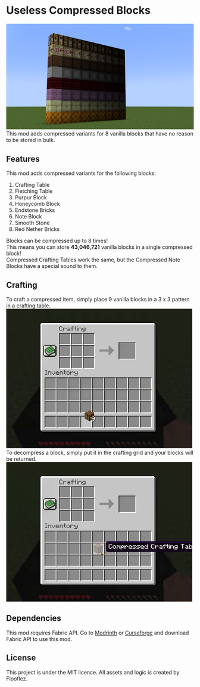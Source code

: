 # Useless Compressed Blocks
![Block Showcase](https://github.com/Flooflez/UselessCompressedBlocks/blob/1.19/assets/side_view.png?raw=true)
This mod adds compressed variants for 8 vanilla blocks that have no reason to be stored in bulk.

## Features
This mod adds compressed variants for the following blocks: 
1. Crafting Table
2. Fletching Table
3. Purpur Block
4. Honeycomb Block
5. Endstone Bricks
6. Note Block
7. Smooth Stone
8. Red Nether Bricks

Blocks can be compressed up to 8 times! <br>
This means you can store **43,046,721** vanilla blocks in a single compressed block! <br>
Compressed Crafting Tables work the same, but the Compressed Note Blocks have a special sound to them. 

## Crafting
To craft a compressed item, simply place 9 vanilla blocks in a 3 x 3 pattern in a crafting table.
![Compression](https://github.com/Flooflez/UselessCompressedBlocks/blob/1.19/assets/compress.gif) <br>
To decompress a block, simply put it in the crafting grid and your blocks will be returned.
![Decompression](https://github.com/Flooflez/UselessCompressedBlocks/blob/1.19/assets/decompress.gif) <br>

## Dependencies
This mod requires Fabric API.
Go to [Modrinth](https://modrinth.com/mod/fabric-api) or [Curseforge](https://www.curseforge.com/minecraft/mc-mods/fabric-api) and download Fabric API to use this mod.

## License

This project is under the MIT licence. 
All assets and logic is created by Flooflez.
